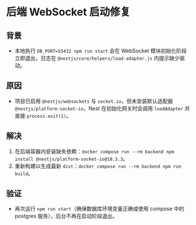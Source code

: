 # 后端 WebSocket 启动修复

## 背景
- 本地执行 `DB_PORT=55432 npm run start` 会在 WebSocket 模块初始化阶段立即退出，日志在 `@nestjs/core/helpers/load-adapter.js` 内提示缺少驱动。

## 原因
- 项目已启用 `@nestjs/websockets` 与 `socket.io`，但未安装默认适配器 `@nestjs/platform-socket-io`，Nest 在初始化网关时会调用 `loadAdapter` 并直接 `process.exit(1)`。

## 解决
1. 在后端容器内安装缺失依赖：`docker compose run --rm backend npm install @nestjs/platform-socket-io@10.3.3`。
2. 重新构建以生成最新 `dist`：`docker compose run --rm backend npm run build`。

## 验证
- 再次运行 `npm run start`（确保数据库环境变量正确或使用 compose 中的 postgres 服务），后台不再在启动阶段退出。
